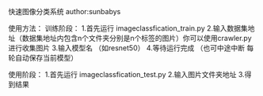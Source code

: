 快速图像分类系统
author:sunbabys

使用方法：
训练阶段：
1.首先运行 imageclassfication_train.py 
2.输入数据集地址（数据集地址内包含n个文件夹分别是n个标签的图片）你可以使用crawler.py进行收集图片
3.输入模型名 （如resnet50）
4.等待运行完成 （也可中途中断 每轮自动保存当前模型） 

使用阶段：
1.首先运行 imageclassfication_test.py 
2.输入图片文件夹地址 
3.得到结果
